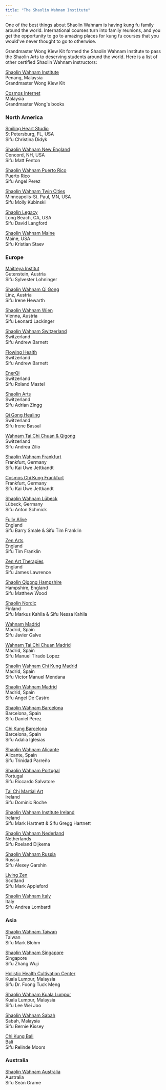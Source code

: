 ```yaml
---
title: "The Shaolin Wahnam Institute"
---
```


One of the best things about Shaolin Wahnam is having kung fu family around the world. International courses turn into family reunions, and you get the opportunity to go to amazing places for kung fu courses that you would've never thought to go to otherwise.

Grandmaster Wong Kiew Kit formed the Shaolin Wahnam Institute to pass the Shaolin Arts to deserving students around the world. Here is a list of other certified Shaolin Wahnam instructors:

[Shaolin Wahnam Institute](https://shaolin.org)<br/>Penang, Malaysia<br/>Grandmaster Wong Kiew Kit

[Cosmos Internet](http://cosmosinternet.com/)<br/>Malaysia<br/>Grandmaster Wong's books

### North America ###

[Smiling Heart Studio](https://smilingheartstudio.com)<br/>St Petersburg, FL, USA<br/>Sifu Christina Didyk

[Shaolin Wahnam New England](http://newenglandshaolin.com)<br/>Concord, NH, USA<br/>Sifu Matt Fenton

[Shaolin Wahnam Puerto Rico](https://www.shaolinpr.com/)<br/>Puerto Rico<br/>Sifu Angel Perez

[Shaolin Wahnam Twin Cities](https://shaolinwahnamtc.com)<br/>Minneapolis-St. Paul, MN, USA<br/>Sifu Molly Kubinski

[Shaolin Legacy](http://www.legacyshaolin.com/)<br/>Long Beach, CA, USA<br/>Sifu David Langford

[Shaolin Wahnam Maine](https://www.shaolinmaine.com/)<br/>Maine, USA<br/>Sifu Kristian Staev

### Europe ###

[Maitreya Institut](http://www.maitreya.at/)<br/>Gutenstein, Austria<br/>Sifu Sylvester Lohninger

[Shaolin Wahnam Qi Gong](http://www.shaolinqigong.at/)<br/>Linz, Austria<br/>Sifu Irene Hewarth

[Shaolin Wahnam Wien](https://www.shaolin-wahnam-wien.at/)<br/>Vienna, Austria<br/>Sifu Leonard Lackinger

[Shaolin Wahnam Switzerland](https://www.shaolin-wahnam.ch/)<br/>Switzerland<br/>Sifu Andrew Barnett

[Flowing Health](https://www.flowing-health.ch/)<br/>Switzerland<br/>Sifu Andrew Barnett

[EnerQi](http://www.enerqi.ch/)<br/>Switzerland<br/>Sifu Roland Mastel

[Shaolin Arts](https://www.shaolin-arts.ch/)<br/>Switzerland<br/>Sifu Adrian Zingg

[Qi Gong Healing](https://www.qigonghealing.ch)<br/>Switzerland<br/>Sifu Irene Bassal

[Wahnam Tai Chi Chuan & Qigong](http://www.taichichuan-wahnam.ch/)<br/>Switzerland<br/>Sifu Andrea Zilio

[Shaolin Wahnam Frankfurt](http://www.shaolin-wahnam.de)<br/>Frankfurt, Germany<br/>Sifu Kai Uwe Jettkandt

[Cosmos Chi Kung Frankfurt](http://www.cosmos-chikung.de/)<br/>Frankfurt, Germany<br/>Sifu Kai Uwe Jettkandt

[Shaolin Wahnam Lübeck](http://www.shaolinwahnam-nord.de/)<br/>Lübeck, Germany<br/>Sifu Anton Schmick

[Fully Alive](http://shaolin-training.com/)<br/>England<br/>Sifu Barry Smale & Sifu Tim Franklin

[Zen Arts](http://www.zenarts.co.uk/)<br/>England<br/>Sifu Tim Franklin

[Zen Art Therapies](http://www.zenearththerapies.co.uk)<br/>England<br/>Sifu James Lawrence

[Shaolin Qigong Hampshire](https://shaolinqigonghampshire.uk/)<br/>Hampshire, England<br/>Sifu Matthew Wood

[Shaolin Nordic](https://www.shaolin-nordic.com/)<br/>Finland<br/>Sifu Markus Kahila & Sifu Nessa Kahila

[Wahnam Madrid](http://www.wahnammadrid.org/)<br/>Madrid, Spain<br/>Sifu Javier Galve

[Wahnam Tai Chi Chuan Madrid](http://wahnam-taichichuan.es/)<br/>Madrid, Spain<br/>Sifu Manuel Tirado Lopez

[Shaolin Wahnam Chi Kung Madrid](http://chikung-shaolin.org)<br/>Madrid, Spain<br/>Sifu Victor Manuel Mendana

[Shaolin Wahnam Madrid](https://www.shaolinwahnammadrid.com/)<br/>Madrid, Spain<br/>Sifu Angel De Castro

[Shaolin Wahnam Barcelona](https://www.shaolinbcn.es/)<br/>Barcelona, Spain<br/>Sifu Daniel Perez

[Chi Kung Barcelona](http://www.chikung-bcn.com/)<br/>Barcelona, Spain<br/>Sifu Adalia Iglesias

[Shaolin Wahnam Alicante](https://cosmoschikung.com/)<br/>Alicante, Spain<br/>Sifu Trinidad Parreño

[Shaolin Wahnam Portugal](http://www.shaolin-wahnam-portugal.com/)<br/>Portugal<br/>Sifu Riccardo Salvatore

<!-- [Wahnam Tai Chi Chuan Dublin & Cork](http://www.taijiquan.ie)<br/>Dublin & Cork, Ireland<br/>Sifu Kevin Barry -->

[Tai Chi Martial Art](https://taichimartialart.ie/)<br/>Ireland<br/>Sifu Dominic Roche

[Shaolin Wahnam Institute Ireland](http://wahnam-ireland.ie/)<br/>Ireland<br/>Sifu Mark Hartnett & Sifu Gregg Hartnett

[Shaolin Wahnam Nederland](http://shaolinholland.com/)<br/>Netherlands<br/>Sifu Roeland Dijkema

[Shaolin Wahnam Russia](http://www.artsofflow.ru/)<br/>Russia<br/>Sifu Alexey Garshin

[Living Zen](https://www.living-zen.com/)<br/>Scotland<br/>Sifu Mark Appleford

[Shaolin Wahnam Italy](https://www.shaolinwahnamitaly.org/)<br/>Italy<br/>Sifu Andrea Lombardi

### Asia ###

[Shaolin Wahnam Taiwan](https://shaolinwahnamtaiwan.blogspot.tw/)<br/>Taiwan<br/>Sifu Mark Blohm

[Shaolin Wahnam Singapore](http://www.wahnamsg.com/)<br/>Singapore<br/>Sifu Zhang Wuji

[Holistic Health Cultivation Center](https://www.holistic.com.my/)<br/>Kuala Lumpur, Malaysia<br/>Sifu Dr. Foong Tuck Meng

[Shaolin Wahnam Kuala Lumpur](https://shaolinwahnammalaysia.com/)<br/>Kuala Lumpur, Malaysia<br/>Sifu Lee Wei Joo

[Shaolin Wahnam Sabah](http://www.shaolinwahnamsabah.com/)<br/>Sabah, Malaysia<br/>Sifu Bernie Kissey

[Chi Kung Bali](http://www.chikungbali.com/)<br/>Bali<br/>Sifu Relinde Moors

### Australia ###

[Shaolin Wahnam Australia](https://www.seangrame.com/)<br/>Australia<br/>Sifu Seán Grame
